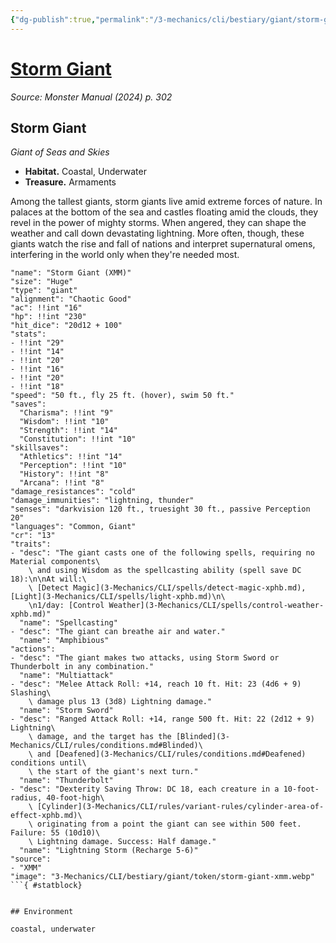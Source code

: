 ```yaml
---
{"dg-publish":true,"permalink":"/3-mechanics/cli/bestiary/giant/storm-giant-xmm/","tags":["ttrpg-cli/compendium/src/5e/xmm","ttrpg-cli/monster/cr/13","ttrpg-cli/monster/environment/coastal","ttrpg-cli/monster/environment/underwater","ttrpg-cli/monster/size/huge","ttrpg-cli/monster/type/giant"],"noteIcon":""}
---
```


# [Storm Giant](3-Mechanics\CLI\bestiary\giant/storm-giant-xmm.md)
*Source: Monster Manual (2024) p. 302*  

## Storm Giant

*Giant of Seas and Skies*

- **Habitat.** Coastal, Underwater  
- **Treasure.** Armaments  

Among the tallest giants, storm giants live amid extreme forces of nature. In palaces at the bottom of the sea and castles floating amid the clouds, they revel in the power of mighty storms. When angered, they can shape the weather and call down devastating lightning. More often, though, these giants watch the rise and fall of nations and interpret supernatural omens, interfering in the world only when they're needed most.

```statblock
"name": "Storm Giant (XMM)"
"size": "Huge"
"type": "giant"
"alignment": "Chaotic Good"
"ac": !!int "16"
"hp": !!int "230"
"hit_dice": "20d12 + 100"
"stats":
- !!int "29"
- !!int "14"
- !!int "20"
- !!int "16"
- !!int "20"
- !!int "18"
"speed": "50 ft., fly 25 ft. (hover), swim 50 ft."
"saves":
  "Charisma": !!int "9"
  "Wisdom": !!int "10"
  "Strength": !!int "14"
  "Constitution": !!int "10"
"skillsaves":
  "Athletics": !!int "14"
  "Perception": !!int "10"
  "History": !!int "8"
  "Arcana": !!int "8"
"damage_resistances": "cold"
"damage_immunities": "lightning, thunder"
"senses": "darkvision 120 ft., truesight 30 ft., passive Perception 20"
"languages": "Common, Giant"
"cr": "13"
"traits":
- "desc": "The giant casts one of the following spells, requiring no Material components\
    \ and using Wisdom as the spellcasting ability (spell save DC 18):\n\nAt will:\
    \ [Detect Magic](3-Mechanics/CLI/spells/detect-magic-xphb.md), [Light](3-Mechanics/CLI/spells/light-xphb.md)\n\
    \n1/day: [Control Weather](3-Mechanics/CLI/spells/control-weather-xphb.md)"
  "name": "Spellcasting"
- "desc": "The giant can breathe air and water."
  "name": "Amphibious"
"actions":
- "desc": "The giant makes two attacks, using Storm Sword or Thunderbolt in any combination."
  "name": "Multiattack"
- "desc": "Melee Attack Roll: +14, reach 10 ft. Hit: 23 (4d6 + 9) Slashing\
    \ damage plus 13 (3d8) Lightning damage."
  "name": "Storm Sword"
- "desc": "Ranged Attack Roll: +14, range 500 ft. Hit: 22 (2d12 + 9) Lightning\
    \ damage, and the target has the [Blinded](3-Mechanics/CLI/rules/conditions.md#Blinded)\
    \ and [Deafened](3-Mechanics/CLI/rules/conditions.md#Deafened) conditions until\
    \ the start of the giant's next turn."
  "name": "Thunderbolt"
- "desc": "Dexterity Saving Throw: DC 18, each creature in a 10-foot-radius, 40-foot-high\
    \ [Cylinder](3-Mechanics/CLI/rules/variant-rules/cylinder-area-of-effect-xphb.md)\
    \ originating from a point the giant can see within 500 feet. Failure: 55 (10d10)\
    \ Lightning damage. Success: Half damage."
  "name": "Lightning Storm (Recharge 5-6)"
"source":
- "XMM"
"image": "3-Mechanics/CLI/bestiary/giant/token/storm-giant-xmm.webp"
```{ #statblock}


## Environment

coastal, underwater